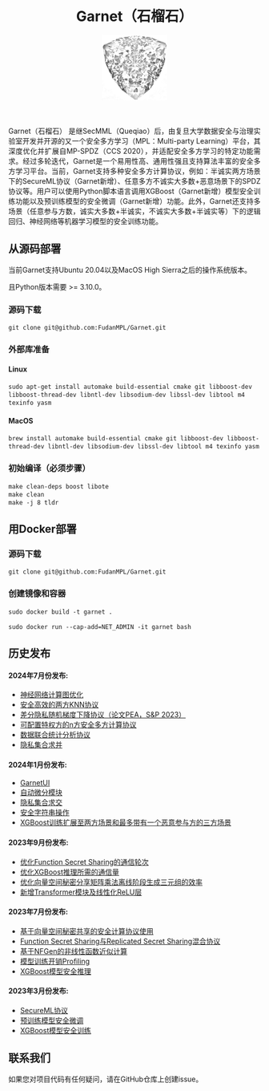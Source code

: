 # <center> Garnet（石榴石） 
<div align=center><img width = '130' height ='130' src="Garnet.jpeg"/></div>
<br><br>

<p align="justify">Garnet（石榴石） 是继SecMML（Queqiao）后，由复旦大学数据安全与治理实验室开发并开源的又一个安全多方学习（MPL：Multi-party Learning）平台，其深度优化并扩展自MP-SPDZ（CCS 2020），并适配安全多方学习的特定功能需求。经过多轮迭代，Garnet是一个易用性高、通用性强且支持算法丰富的安全多方学习平台。当前，Garnet支持多种安全多方计算协议，例如：半诚实两方场景下的SecureML协议（Garnet新增）、任意多方不诚实大多数+恶意场景下的SPDZ协议等。用户可以使用Python脚本语言调用XGBoost（Garnet新增）模型安全训练功能以及预训练模型的安全微调（Garnet新增）功能。此外，Garnet还支持多场景（任意参与方数，诚实大多数+半诚实，不诚实大多数+半诚实等）下的逻辑回归、神经网络等机器学习模型的安全训练功能。</p>


## 从源码部署
当前Garnet支持Ubuntu 20.04以及MacOS  High Sierra之后的操作系统版本。

且Python版本需要 >= 3.10.0。

### 源码下载
```
git clone git@github.com:FudanMPL/Garnet.git
```

### 外部库准备

#### Linux
```
sudo apt-get install automake build-essential cmake git libboost-dev libboost-thread-dev libntl-dev libsodium-dev libssl-dev libtool m4  texinfo yasm
```

#### MacOS

```
brew install automake build-essential cmake git libboost-dev libboost-thread-dev libntl-dev libsodium-dev libssl-dev libtool m4 texinfo yasm
```

### 初始编译（必须步骤）

```
make clean-deps boost libote
make clean
make -j 8 tldr
```


## 用Docker部署

### 源码下载
```
git clone git@github.com:FudanMPL/Garnet.git
```

### 创建镜像和容器

```
sudo docker build -t garnet .
```

```
sudo docker run --cap-add=NET_ADMIN -it garnet bash
```



## 历史发布

#### 2024年7月份发布: 

* [神经网络计算图优化](./docs/mpts.md)
* [安全高效的两方KNN协议](./docs/knn.md)
* [差分隐私随机梯度下降协议（论文PEA，S&P 2023）](./docs/dpsgd.md)
* [可配置特权方的n方安全多方计算协议](./docs/ruyi.md)
* [数据联合统计分析协议](docs/joint_statistics.md)
* [隐私集合求并](./docs/ss-psu.md)



#### 2024年1月份发布: 

* [GarnetUI](./GarnetUI/readme.md)
* [自动微分模块](./docs/autograd.md)
* [隐私集合求交](./docs/PSI.md)
* [安全字符串操作](./docs/string.md)
* [XGBoost训练扩展至两方场景和最多带有一个恶意参与方的三方场景](./docs/xgboost-training.md)

#### 2023年9月份发布: 

* [优化Function Secret Sharing的通信轮次](./docs/fss.md)
* [优化XGBoost推理所需的通信量](./docs/xgboost-inference.md)
* [优化向量空间秘密分享矩阵乘法离线阶段生成三元组的效率](./docs/vss.md)
* [新增Transformer模块及线性化ReLU层](./docs/transformer.md)





#### 2023年7月份发布: 

* [基于向量空间秘密共享的安全计算协议使用](./docs/vss.md)
* [Function Secret Sharing与Replicated Secret Sharing混合协议](./docs/fss.md)
* [基于NFGen的非线性函数近似计算](./docs/nfgen.md)
* [模型训练开销Profiling](./docs/profiling.md)
* [XGBoost模型安全推理](./docs/xgboost-inference.md)




#### 2023年3月份发布: 

* [SecureML协议](./docs/secureML.md)
* [预训练模型安全微调](./docs/pretrain.md)
* [XGBoost模型安全训练](./docs/xgboost-training.md)









## 联系我们
如果您对项目代码有任何疑问，请在GitHub仓库上创建issue。
